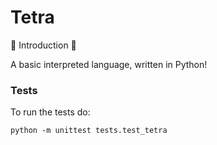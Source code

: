 # Tetra
👋 Introduction 👋

A basic interpreted language, written in Python!

### Tests
To run the tests do:

`python -m unittest tests.test_tetra`

